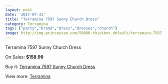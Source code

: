 ```yaml
---
layout: post
date: '2017-07-31'
title: "Terramina 7597 Sunny Church Dress"
category: Terramina
tags: ["party","brand","dress","dresses","church"]
image: http://img.princessan.com/58066-thickbox_default/terramina-7597-sunny-church-dress.jpg
---
```

Terramina 7597 Sunny Church Dress

On Sales: **$158.99**
<a href="https://www.princessan.com/en/terramina/25711-terramina-7597-sunny-church-dress.html"><amp-img layout="responsive" width="600" height="600" src="//img.princessan.com/58066-thickbox_default/terramina-7597-sunny-church-dress.jpg" alt="Terramina 7597 Sunny Church Dress 0" /></a>

Buy it: [Terramina 7597 Sunny Church Dress](https://www.princessan.com/en/terramina/25711-terramina-7597-sunny-church-dress.html "Terramina 7597 Sunny Church Dress")

View more: [Terramina](https://www.princessan.com/en/226-terramina "Terramina")